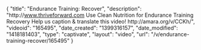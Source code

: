 {
    "title": "Endurance Training: Recover",
    "description": "http:\/\/www.thriveforward.com Use Clean Nutrition for Endurance Training Recovery Help us caption & translate this video! http:\/\/amara.org\/v\/CCKh\/",
    "videoid": "165495",
    "date_created": "1399316157",
    "date_modified": "1418181403",
    "type": "captivate",
    "layout": "video",
    "url": "\/v\/endurance-training-recover\/165495"
}